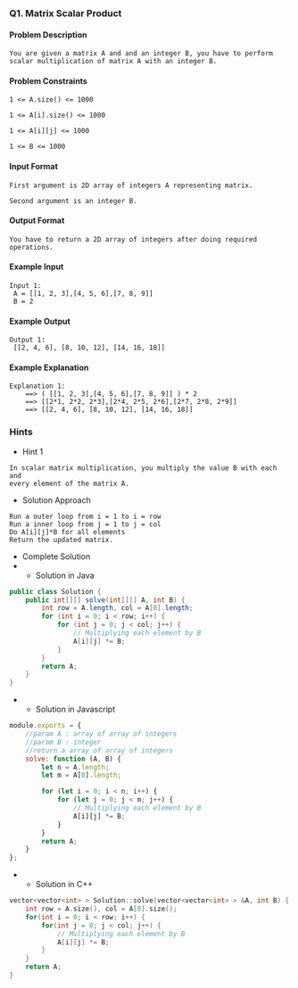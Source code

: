 ### Q1. Matrix Scalar Product
#### Problem Description
```text
You are given a matrix A and and an integer B, you have to perform 
scalar multiplication of matrix A with an integer B.
```
#### Problem Constraints
```text
1 <= A.size() <= 1000

1 <= A[i].size() <= 1000

1 <= A[i][j] <= 1000

1 <= B <= 1000
```
#### Input Format
```text
First argument is 2D array of integers A representing matrix.

Second argument is an integer B.
```
#### Output Format
```text
You have to return a 2D array of integers after doing required operations.
```
#### Example Input
```text
Input 1:
 A = [[1, 2, 3],[4, 5, 6],[7, 8, 9]]
 B = 2 
```
#### Example Output
```text
Output 1:
 [[2, 4, 6], [8, 10, 12], [14, 16, 18]]
```
#### Example Explanation
```text
Explanation 1:
    ==> ( [[1, 2, 3],[4, 5, 6],[7, 8, 9]] ) * 2
    ==> [[2*1, 2*2, 2*3],[2*4, 2*5, 2*6],[2*7, 2*8, 2*9]]
    ==> [[2, 4, 6], [8, 10, 12], [14, 16, 18]]
```
### Hints
* Hint 1
```text
In scalar matrix multiplication, you multiply the value B with each and 
every element of the matrix A.
```
* Solution Approach
```text
Run a outer loop from i = 1 to i = row
Run a inner loop from j = 1 to j = col
Do A[i][j]*B for all elements
Return the updated matrix.
```
* Complete Solution
* * Solution in Java
```java
public class Solution {
    public int[][] solve(int[][] A, int B) {
        int row = A.length, col = A[0].length;
        for (int i = 0; i < row; i++) {
            for (int j = 0; j < col; j++) {
                // Multiplying each element by B
                A[i][j] *= B;
            }
        }
        return A;
    }
}
```
* * Solution in Javascript
```javascript
module.exports = {
    //param A : array of array of integers
    //param B : integer
    //return a array of array of integers
    solve: function (A, B) {
        let n = A.length;
        let m = A[0].length;

        for (let i = 0; i < n; i++) {
            for (let j = 0; j < m; j++) {
                // Multiplying each element by B
                A[i][j] *= B;
            }
        }
        return A;
    }
};
```
* * Solution in C++
```cpp
vector<vector<int> > Solution::solve(vector<vector<int> > &A, int B) {
    int row = A.size(), col = A[0].size();
    for(int i = 0; i < row; i++) {
        for(int j = 0; j < col; j++) {
            // Multiplying each element by B
            A[i][j] *= B;
        }
    }
    return A;
}
```

